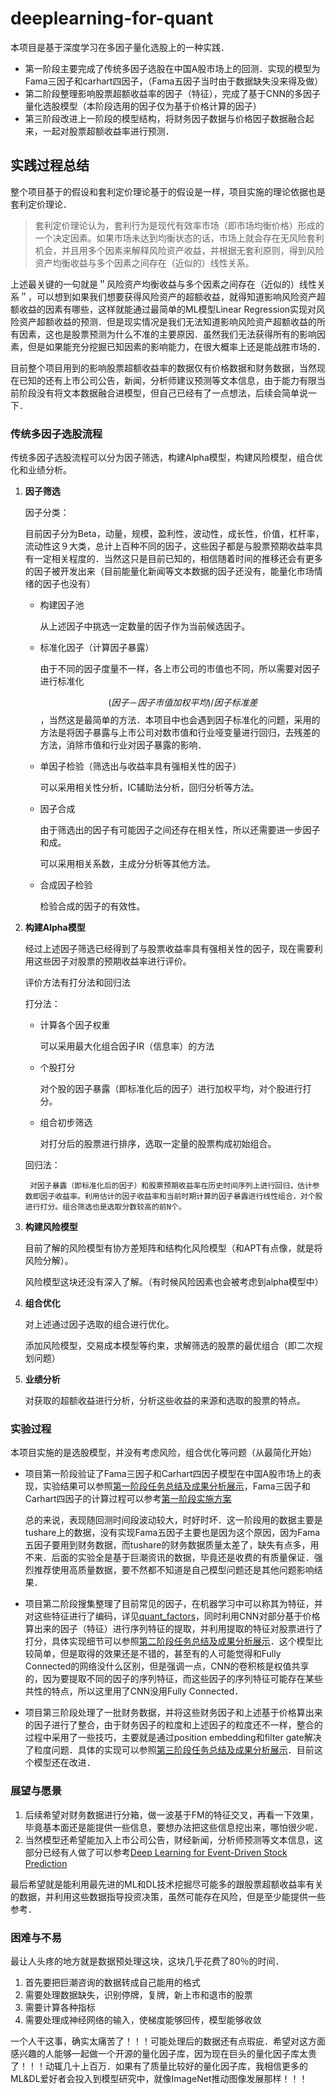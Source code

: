 # deeplearning-for-quant
本项目是基于深度学习在多因子量化选股上的一种实践．
* 第一阶段主要完成了传统多因子选股在中国A股市场上的回测．实现的模型为Fama三因子和carhart四因子，（Fama五因子当时由于数据缺失没来得及做）
* 第二阶段整理影响股票超额收益率的因子（特征），完成了基于CNN的多因子量化选股模型（本阶段选用的因子仅为基于价格计算的因子）
* 第三阶段改进上一阶段的模型结构，将财务因子数据与价格因子数据融合起来，一起对股票超额收益率进行预测．

## 实践过程总结

整个项目基于的假设和套利定价理论基于的假设是一样，项目实施的理论依据也是套利定价理论．

> 套利定价理论认为，套利行为是现代有效率市场（即市场均衡价格）形成的一个决定因素。如果市场未达到均衡状态的话，市场上就会存在无风险套利机会，并且用多个因素来解释风险资产收益，并根据无套利原则，得到风险资产均衡收益与多个因素之间存在（近似的）线性关系。

上述最关键的一句就是＂风险资产均衡收益与多个因素之间存在（近似的）线性关系＂，可以想到如果我们想要获得风险资产的超额收益，就得知道影响风险资产超额收益的因素有哪些，这样就能通过最简单的ML模型Linear Regression实现对风险资产超额收益的预测．但是现实情况是我们无法知道影响风险资产超额收益的所有因素，这也是股票预测为什么不准的主要原因．虽然我们无法获得所有的影响因素，但是如果能充分挖掘已知因素的影响能力，在很大概率上还是能战胜市场的．

目前整个项目用到的影响股票超额收益率的数据仅有价格数据和财务数据，当然现在已知的还有上市公司公告，新闻，分析师建议预测等文本信息，由于能力有限当前阶段没有将文本数据融合进模型，但自己已经有了一点想法，后续会简单说一下．

### 传统多因子选股流程

 传统多因子选股流程可以分为因子筛选，构建Alpha模型，构建风险模型，组合优化和业绩分析。

1. **因子筛选**

   因子分类：

   目前因子分为Beta，动量，规模，盈利性，波动性，成长性，价值，杠杆率，流动性这９大类，总计上百种不同的因子，这些因子都是与股票预期收益率具有一定相关程度的．当然这只是目前已知的，相信随着时间的推移还会有更多的因子被开发出来（目前能量化新闻等文本数据的因子还没有，能量化市场情绪的因子也没有）

   * 构建因子池

     从上述因子中挑选一定数量的因子作为当前候选因子。

   * 标准化因子（计算因子暴露）

     由于不同的因子度量不一样，各上市公司的市值也不同，所以需要对因子进行标准化

     $$(因子－因子市值加权平均)/因子标准差$$，当然这是最简单的方法．本项目中也会遇到因子标准化的问题，采用的方法是将因子暴露与上市公司对数市值和行业哑变量进行回归，去残差的方法，消除市值和行业对因子暴露的影响．

   * 单因子检验（筛选出与收益率具有强相关性的因子）

     可以采用相关性分析，IC辅助法分析，回归分析等方法。

   * 因子合成

     由于筛选出的因子有可能因子之间还存在相关性，所以还需要进一步因子和成。

     可以采用相关系数，主成分分析等其他方法。

   * 合成因子检验

     检验合成的因子的有效性。

2. **构建Alpha模型**

   经过上述因子筛选已经得到了与股票收益率具有强相关性的因子，现在需要利用这些因子对股票的预期收益率进行评价。

   评价方法有打分法和回归法

   打分法：

   * 计算各个因子权重

     可以采用最大化组合因子IR（信息率）的方法

   * 个股打分

     对个股的因子暴露（即标准化后的因子）进行加权平均，对个股进行打分。

   * 组合初步筛选

     对打分后的股票进行排序，选取一定量的股票构成初始组合。

    回归法：

    	对因子暴露（即标准化后的因子）和股票预期收益率在历史时间序列上进行回归，估计参数即因子收益率。利用估计的因子收益率和当前时期计算的因子暴露进行线性组合，对个股进行打分。组合筛选也是选取分数较高的前N个。


3. **构建风险模型**

   目前了解的风险模型有协方差矩阵和结构化风险模型（和APT有点像，就是将风险分解）。

   风险模型这块还没有深入了解。（有时候风险因素也会被考虑到alpha模型中）

4. **组合优化**

   对上述通过因子选取的组合进行优化。

   添加风险模型，交易成本模型等约束，求解筛选的股票的最优组合（即二次规划问题）

5. **业绩分析**

   对获取的超额收益进行分析，分析这些收益的来源和选取的股票的特点。

### 实验过程

本项目实施的是选股模型，并没有考虑风险，组合优化等问题（从最简化开始）

* 项目第一阶段验证了Fama三因子和Carhart四因子模型在中国A股市场上的表现，实验结果可以参照[第一阶段任务总结及成果分析展示](./第一阶段任务总结及成果分析展示.md)，Fama三因子和Carhart四因子的计算过程可以参考[第一阶段实施方案](./第一阶段实施方案.md)

  总的来说，表现随回测时间段波动较大，时好时坏．这一阶段用的数据主要是tushare上的数据，没有实现Fama五因子主要也是因为这个原因，因为Fama五因子要用到财务数据，而tushare的财务数据质量太差了，缺失有点多，用不来．后面的实验全是基于巨潮资讯的数据，毕竟还是收费的有质量保证．强烈推荐使用高质量数据，要不然都不知道是自己模型问题还是其他问题影响结果．

* 项目第二阶段搜集整理了目前常见的因子，在机器学习中可以称其为特征，并对这些特征进行了编码，详见[quant_factors](./quant_factors.md)，同时利用CNN对部分基于价格算出来的因子（特征）进行序列特征的提取，并利用提取的特征对股票进行了打分，具体实现细节可以参照[第二阶段任务总结及成果分析展示](./第二阶段任务总结及成果分析展示.md)．这个模型比较简单，但是取得的效果还是不错的，甚至有的人可能觉得和Fully Connected的网络没什么区别，但是强调一点，CNN的卷积核是权值共享的，因为要提取不同的因子的序列特征，而这些因子的序列特征可能存在某些共性的特点，所以这里用了CNN没用Fully Connected．

* 项目第三阶段处理了一批财务数据，并将这些财务因子和上述基于价格算出来的因子进行了整合，由于财务因子的粒度和上述因子的粒度还不一样，整合的过程中采用了一些技巧，主要就是通过position embedding和filter gate解决了粒度问题．具体的实现可以参照[第三阶段任务总结及成果分析展示](./第三阶段任务总结及成果分析展示)．目前这个模型还在改进．

### 展望与愿景

1. 后续希望对财务数据进行分箱，做一波基于FM的特征交叉，再看一下效果，毕竟基本面还是能提供一些信息，要想办法把这些信息挖出来，哪怕很少呢．
2. 当然模型还希望能加入上市公司公告，财经新闻，分析师预测等文本信息，这部分已经有人做了可以参考[Deep Learning for Event-Driven Stock Prediction](https://www.ijcai.org/Proceedings/15/Papers/329.pdf)

最后希望就是能利用最先进的ML和DL技术挖掘尽可能多的跟股票超额收益率有关的数据，并利用这些数据指导投资决策，虽然可能存在风险，但是至少能提供一些参考．

### 困难与不易

最让人头疼的地方就是数据预处理这块，这块几乎花费了80％的时间．

1. 首先要把巨潮咨询的数据转成自己能用的格式
2. 需要处理数据缺失，识别停牌，复牌，新上市和退市的股票
3. 需要计算各种指标
4. 需要处理成神经网络的输入，使梯度能够回传，模型能够收敛

一个人干这事，确实太痛苦了！！！可能处理后的数据还有点瑕疵．希望对这方面感兴趣的人能够一起做一个开源的量化因子库，因为现在巨头的量化因子库太贵了！！！动辄几十上百万．如果有了质量比较好的量化因子库，我相信更多的ML&DL爱好者会投入到模型研究中，就像ImageNet推动图像发展那样！！！